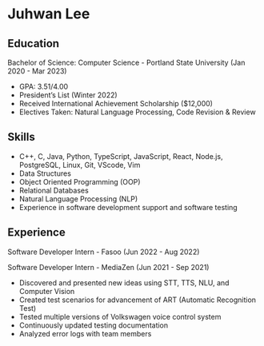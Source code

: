# Juhwan Lee

## Education

Bachelor of Science: Computer Science - Portland State University (Jan 2020 - Mar 2023)
- GPA: 3.51/4.00
- President’s List (Winter 2022)
- Received International Achievement Scholarship ($12,000)
- Electives Taken: Natural Language Processing, Code Revision & Review

## Skills
- C++, C, Java, Python, TypeScript, JavaScript, React, Node.js, PostgreSQL, Linux, Git, VScode, Vim
- Data Structures
- Object Oriented Programming (OOP)
- Relational Databases
- Natural Language Processing (NLP)
- Experience in software development support and software testing

## Experience

Software Developer Intern - Fasoo (Jun 2022 - Aug 2022)

Software Developer Intern - MediaZen (Jun 2021 - Sep 2021)
- Discovered and presented new ideas using STT, TTS, NLU, and Computer Vision
- Created test scenarios for advancement of ART (Automatic Recognition Test)
- Tested multiple versions of Volkswagen voice control system
- Continuously updated testing documentation
- Analyzed error logs with team members
